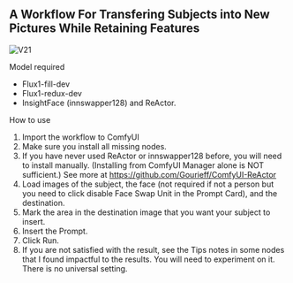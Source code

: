 ## A Workflow For Transfering Subjects into New Pictures While Retaining Features


![V21](https://github.com/user-attachments/assets/7a1a7d13-a3fb-4eba-b0d5-f10cef76e57e)

Model required
- Flux1-fill-dev
- Flux1-redux-dev
- InsightFace (innswapper128) and ReActor.

How to use
1. Import the workflow to ComfyUI
2. Make sure you install all missing nodes.
3. If you have never used ReActor or innswapper128 before, you will need to install manually. (Installing from ComfyUI Manager alone is NOT sufficient.) See more at https://github.com/Gourieff/ComfyUI-ReActor
4. Load images of the subject, the face (not required if not a person but you need to click disable Face Swap Unit in the Prompt Card), and the destination.
5. Mark the area in the destination image that you want your subject to insert.
6. Insert the Prompt.
7. Click Run.
8. If you are not satisfied with the result, see the Tips notes in some nodes that I found impactful to the results. You will need to experiment on it. There is no universal setting.
